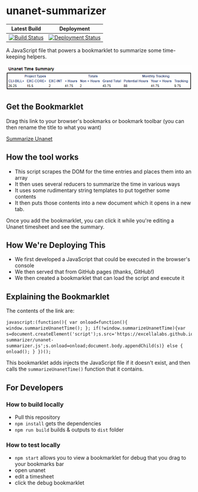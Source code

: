# unanet-summarizer

| Latest Build | Deployment |
| ------------ | ---------- |
| [![Build Status](https://dev.azure.com/excellaco/unanet-summarizer/_apis/build/status/excellalabs.unanet-summarizer?branchName=master)](https://dev.azure.com/excellaco/unanet-summarizer/_build/latest?definitionId=5&branchName=master) | [![Deployment Status](https://vsrm.dev.azure.com/excellaco/_apis/public/Release/badge/ab42bd87-c4a4-44b8-9bcc-02ab7408d6c0/1/1)](https://dev.azure.com/excellaco/unanet-summarizer/_release?definitionId=1) |

A JavaScript file that powers a bookmarklet to summarize some time-keeping helpers.

![screenshot of the tool in action](summarizer-screenshot.png)

## Get the Bookmarklet

Drag this link to your browser's bookmarks or bookmark toolbar (you can then rename the title to what you want)

<a href="javascript:(function(){ var onload=function(){ window.summarizeUnanetTime(); }; if(!window.summarizeUnanetTime){var s=document.createElement('script');s.src='https://excellalabs.github.io/unanet-summarizer/unanet-summarizer.js';s.onload=onload;document.body.appendChild(s)} else { onload(); } })();">Summarize Unanet</a>

## How the tool works

* This script scrapes the DOM for the time entries and places them into an array
* It then uses several reducers to summarize the time in various ways
* It uses some rudimentary string templates to put together some contents
* It then puts those contents into a new document which it opens in a new tab.

Once you add the bookmarklet, you can click it while you're editing a Unanet timesheet and see the summary.

## How We're Deploying This 

* We first developed a JavaScript that could be executed in the browser's console
* We then served that from GitHub pages (thanks, GitHub!)
* We then created a bookmarklet that can load the script and execute it

## Explaining the Bookmarklet
The contents of the link are:

```
javascript:(function(){ var onload=function(){ window.summarizeUnanetTime(); }; if(!window.summarizeUnanetTime){var s=document.createElement('script');s.src='https://excellalabs.github.io/unanet-summarizer/unanet-summarizer.js';s.onload=onload;document.body.appendChild(s)} else { onload(); } })();
```

This bookmarklet adds injects the JavaScript file if it doesn't exist, and then calls the `summarizeUnanetTime()` function that it contains.

## For Developers

### How to build locally

* Pull this repository
* `npm install` gets the dependencies
* `npm run build` builds & outputs to `dist` folder

### How to test locally

* `npm start` allows you to view a bookmarklet for debug that you drag to your bookmarks bar
* open unanet
* edit a timesheet
* click the debug bookmarklet
